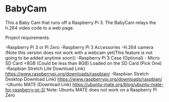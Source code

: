 # BabyCam
This a Baby Cam that runs off a Raspberry Pi 3. The BabyCam relays the h.264 video code to a web page.  


Project requirements:

  -Raspberry Pi 3 or Pi Zero
  -Raspberry Pi 3 Accessories 
    -H.264 camera (Note this version does not work with a webcam yet(This feature is not going to be added anytime soon))
    -Raspberry Pi 3 Case (Optional)
    - Micro SD Card <8GB (Could be less than 8GB)
      Loaded on the SD Card (Pick One)
        -Raspbian Stretch Lite Download Link)
          https://www.raspberrypi.org/downloads/raspbian/
        -Raspbian Stretch Desktop Download Link)
          https://www.raspberrypi.org/downloads/raspbian/
        -Ubuntu MATE (Download Link) 
          https://ubuntu-mate.org/blog/ubuntu-mate-for-raspberry-pi-3/
          Note: Ubuntu MATE does not work on a Raspberry Pi Zero
          
    
        
